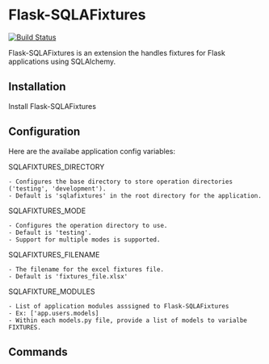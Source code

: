 # Flask-SQLAFixtures

[![Build Status](https://travis-ci.org/jwj2002/Flask-SQLAFixtures.png?branch=master)](https://travis-ci.org/jwj2002/Flask-SQLAFixtures)

Flask-SQLAFixtures is an extension the handles fixtures for Flask applications using SQLAlchemy.

## Installation

Install Flask-SQLAFixtures

## Configuration

Here are the availabe application config variables:

SQLAFIXTURES_DIRECTORY

    - Configures the base directory to store operation directories ('testing', 'development').
    - Default is 'sqlafixtures' in the root directory for the application.

SQLAFIXTURES_MODE

    - Configures the operation directory to use.
    - Default is 'testing'.
    - Support for multiple modes is supported.

SQLAFIXTURES_FILENAME

    - The filename for the excel fixtures file.
    - Default is 'fixtures_file.xlsx'

SQLAFIXTURE_MODULES

    - List of application modules asssigned to Flask-SQLAFixtures
    - Ex: ['app.users.models]
    - Within each models.py file, provide a list of models to varialbe FIXTURES.

## Commands
